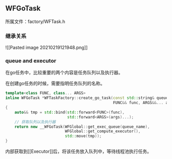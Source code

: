 ## WFGoTask

所属文件：factory/WFTask.h

### 继承关系

![[Pasted image 20210219121948.png]]

### queue and executor

在go任务中，比较重要的两个内容是任务队列以及执行器。

在创建go任务的时候，需要指明任务队列的名称。

```c++
template<class FUNC, class... ARGS>
inline WFGoTask *WFTaskFactory::create_go_task(const std::string& queue_name,
											   FUNC&& func, ARGS&&... args)
{
	auto&& tmp = std::bind(std::forward<FUNC>(func),
						   std::forward<ARGS>(args)...);
	// 获取队列以及执行器
	return new __WFGoTask(WFGlobal::get_exec_queue(queue_name),
						  WFGlobal::get_compute_executor(),
						  std::move(tmp));
}
```

内部获取到[[Executor]]后，将该任务放入队列中，等待线程池执行任务。